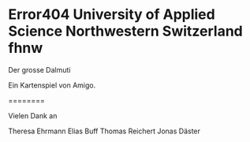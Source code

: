 Error404
University of Applied Science Northwestern Switzerland fhnw
========

Der grosse Dalmuti


Ein Kartenspiel von Amigo.


========

Vielen Dank an

Theresa Ehrmann
Elias Buff
Thomas Reichert
Jonas Däster
